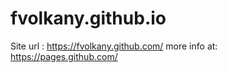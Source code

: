 # fvolkany.github.io
Site url : https://fvolkany.github.com/
more info at: https://pages.github.com/
